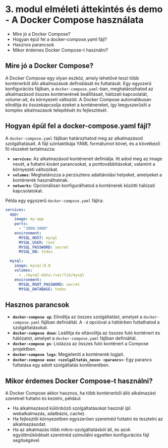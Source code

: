 # 3. modul elméleti áttekintés és demo - A Docker Compose használata

- Mire jó a Docker Compose?
- Hogyan épül fel a docker-compose.yaml fájl?
- Hasznos parancsok
- Mikor érdemes Docker Compose-t használni?

## Mire jó a Docker Compose?
A Docker Compose egy olyan eszköz, amely lehetővé teszi több konténerből álló alkalmazások definiálását és futtatását. Egy egyszerű konfigurációs fájlban, a `docker-compose.yaml`-ban, meghatározhatod az alkalmazásod összes konténerének beállításait, hálózati kapcsolatát, volume-ait, és környezeti változóit. A Docker Compose automatikusan elindítja és összekapcsolja ezeket a konténereket, így leegyszerűsíti a komplex alkalmazások telepítését és fejlesztését.

## Hogyan épül fel a docker-compose.yaml fájl?
A `docker-compose.yaml` fájlban határozhatod meg az alkalmazásod szolgáltatásait. A fájl szintaktikája YAML formátumot követ, és a következő fő részeket tartalmazza:
- **`services`**: Az alkalmazásod konténereit definiálja. Itt adod meg az image nevét, a futtatni kívánt parancsokat, a porttovábbításokat, valamint a környezeti változókat.
- **`volumes`**: Meghatározza a perzisztens adattárolási helyeket, amelyeket a konténerek használhatnak.
- **`networks`**: Opcionálisan konfigurálhatod a konténerek közötti hálózati kapcsolatokat.

Példa egy egyszerű `docker-compose.yaml` fájlra:
```yaml
services:
  app:
    image: my-app
    ports:
      - "3000:3000"
    environment:
      MYSQL_HOST: mysql
      MYSQL_USER: root
      MYSQL_PASSWORD: secret
      MYSQL_DB: todos

  mysql:
    image: mysql:8.0
    volumes:
      - ./mysql-data:/var/lib/mysql
    environment:
      MYSQL_ROOT_PASSWORD: secret
      MYSQL_DATABASE: todos
```

## Hasznos parancsok
- **`docker-compose up`**: Elindítja az összes szolgáltatást, amelyet a `docker-compose.yaml` fájlban definiáltál. A `-d` opcióval a háttérben futtathatod a szolgáltatásokat.
- **`docker-compose down`**: Leállítja és eltávolítja az összes futó konténert és hálózatot, amelyet a `docker-compose.yaml` fájlban definiáltál.
- **`docker-compose ps`**: Listázza az összes futó konténert a Compose projektben.
- **`docker-compose logs`**: Megjeleníti a konténerek logjait.
- **`docker-compose exec <szolgáltatás_neve> <parancs>`**: Egy parancs futtatása egy adott szolgáltatás konténerében.

## Mikor érdemes Docker Compose-t használni?
A Docker Compose akkor hasznos, ha több konténerből álló alkalmazást szeretnél futtatni és kezelni, például:
- Ha alkalmazásod különböző szolgáltatásokat használ (pl. webalkalmazás, adatbázis, cache).
- Ha fejlesztői környezetben egyszerűen szeretnéd futtatni és tesztelni az alkalmazásodat.
- Ha az alkalmazás több mikro-szolgáltatásból áll, és azok együttműködését szeretnéd szimulálni egyetlen konfigurációs fájl segítségével.
